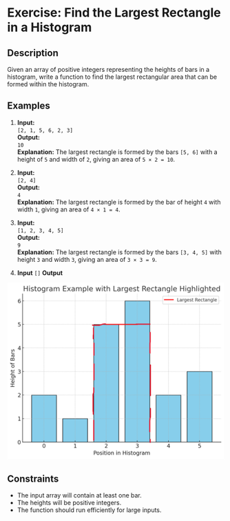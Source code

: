 # Exercise: Find the Largest Rectangle in a Histogram

## Description  
Given an array of positive integers representing the heights of bars in a histogram, write a function to find the largest rectangular area that can be formed within the histogram.

## Examples  

1. **Input:**  
   `[2, 1, 5, 6, 2, 3]`  
   **Output:**  
   `10`  
   **Explanation:** The largest rectangle is formed by the bars `[5, 6]` with a height of `5` and width of `2`, giving an area of `5 × 2 = 10`.  

2. **Input:**  
   `[2, 4]`  
   **Output:**  
   `4`  
   **Explanation:** The largest rectangle is formed by the bar of height `4` with width `1`, giving an area of `4 × 1 = 4`.  

3. **Input:**  
   `[1, 2, 3, 4, 5]`  
   **Output:**  
   `9`  
   **Explanation:** The largest rectangle is formed by the bars `[3, 4, 5]` with height `3` and width `3`, giving an area of `3 × 3 = 9`.  

4. **Input**
    `[]`
    **Output**

![Histogram Example](../assets/images/01-hard-histogram.png)


## Constraints  
- The input array will contain at least one bar.  
- The heights will be positive integers.  
- The function should run efficiently for large inputs.
        